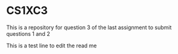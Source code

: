 # CS1XC3
This is a repository for question 3 of the last assignment to submit questions 1 and 2

This is a test line to edit the read me
